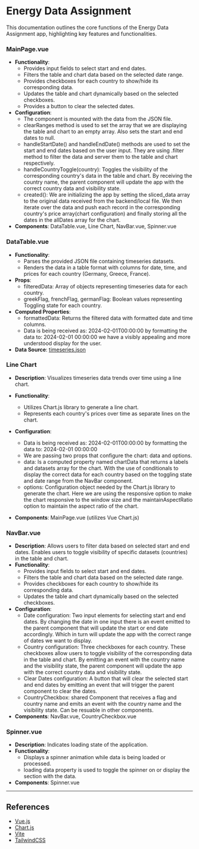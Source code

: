 # Energy Data Assignment

This documentation outlines the core functions of the Energy Data Assignment app, highlighting key features and functionalities.

### MainPage.vue

- **Functionality**:
  - Provides input fields to select start and end dates.
  - Filters the table and chart data based on the selected date range.
  - Provides checkboxes for each country to show/hide its corresponding data.
  - Updates the table and chart dynamically based on the selected checkboxes.
  - Provides a button to clear the selected dates.
- **Configuration**:
  - The component is mounted with the data from the JSON file.
  - clearRanges method is used to set the array that we are displaying the table and chart to an empty array. Also sets the start and end dates to null.
  - handleStartDate() and handleEndDate() methods are used to set the start and end dates based on the user input. They are using .filter method to filter the data and server them to the table and chart respectively.
  - handleCountryToggle(country): Toggles the visibility of the corresponding country's data in the table and chart. By receiving the country name, the parent component will update the app with the correct country data and visibility state.
  - created(): We are initializing the app by setting the sliced_data array to the original data received from the backend/local file. We then iterate over the data and push each record in the corresponding country's price array(chart configuration) and finally storing all the dates in the allDates array for the chart.
- **Components**: DataTable.vue, Line Chart, NavBar.vue, Spinner.vue

### DataTable.vue

- **Functionality**:
  - Parses the provided JSON file containing timeseries datasets.
  - Renders the data in a table format with columns for date, time, and prices for each country (Germany, Greece, France).
- **Props**:
  - filteredData: Array of objects representing timeseries data for each country.
  - greekFlag, frenchFlag, germanFlag: Boolean values representing Toggling state for each country.
- **Computed Properties**:
  - formattedData: Returns the filtered data with formatted date and time columns.
  - Data is being received as: 2024-02-01T00:00:00 by formatting the data to: 2024-02-01 00:00:00 we have a visibly appealing and more understood display for the user.
- **Data Source**: [timeseries.json](data/timeseries.json)

### Line Chart

- **Description**: Visualizes timeseries data trends over time using a line chart.
- **Functionality**:
  - Utilizes Chart.js library to generate a line chart.
  - Represents each country's prices over time as separate lines on the chart.
- **Configuration**:

  - Data is being received as: 2024-02-01T00:00:00 by formatting the data to: 2024-02-01 00:00:00
  - We are passing two props that configure the chart: data and options.
  - data: Is a computed property named chartData that returns a labels and datasets array for the chart. With the use of conditionals to display the correct data for each country based on the toggling state and date range from the NavBar component.
  - options: Configuration object needed by the Chart.js library to generate the chart. Here we are using the responsive option to make the chart responsive to the window size and the maintainAspectRatio option to maintain the aspect ratio of the chart.

- **Components**: MainPage.vue (utilizes Vue Chart.js)

### NavBar.vue

- **Description**: Allows users to filter data based on selected start and end dates. Enables users to toggle visibility of specific datasets (countries) in the table and chart.
- **Functionality**:
  - Provides input fields to select start and end dates.
  - Filters the table and chart data based on the selected date range.
  - Provides checkboxes for each country to show/hide its corresponding data.
  - Updates the table and chart dynamically based on the selected checkboxes.
- **Configuration**:
  - Date configuration: Two input elements for selecting start and end dates. By changing the date in one input there is an event emitted to the parent component that will update the start or end date accordingly. Which in turn will update the app with the correct range of dates we want to display.
  - Country configuration: Three checkboxes for each country. These checkboxes allow users to toggle visibility of the corresponding data in the table and chart. By emitting an event with the country name and the visibility state, the parent component will update the app with the correct country data and visibility state.
  - Clear Dates configuration: A button that will clear the selected start and end dates by emitting an event that will trigger the parent component to clear the dates.
  - CountryCheckbox: shared Component that receives a flag and country name and emits an event with the country name and the visibility state. Can be resuable in other components.
- **Components**: NavBar.vue, CountryCheckbox.vue

### Spinner.vue

- **Description**: Indicates loading state of the application.
- **Functionality**:
  - Displays a spinner animation while data is being loaded or processed.
  - loading data property is used to toggle the spinner on or display the section with the data.
- **Components**: Spinner.vue

---

## References

- [Vue.js](https://vuejs.org/)
- [Chart.js](https://www.chartjs.org)
- [Vite](https://vitejs.dev)
- [TailwindCSS](https://tailwindcss.com)

